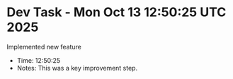 # Dev Task - Mon Oct 13 12:50:25 UTC 2025
Implemented new feature
- Time: 12:50:25
- Notes: This was a key improvement step.
